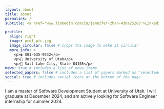 ```yaml
---
layout: about
title: about
permalink: /
subtitle: <a href='www.linkedin.com/in/jennifer-zhan-430a25288'>Linkedin</a>Software Engineer | Women in Tech | GHC 2023

profile:
  align: right
  image: prof_pic.jpg
  image_circular: false # crops the image to make it circular
  more_info: >
    <p>☎️ 801-635-9932</p>
    <p>🏫 University of Utah</p>
    <p>📍 Salt Lake City, State 84108</p>
news: true # includes a list of news items
selected_papers: false # includes a list of papers marked as "selected={true}"
social: true # includes social icons at the bottom of the page
---
```

 I am a master of Software Development Student at University of Utah. I will graduate at December 2024, and am actively looking for Software Engineer internship for summer 2024.

<!-- 
Write your biography here. Tell the world about yourself. Link to your favorite [subreddit](http://reddit.com). You can put a picture in, too. The code is already in, just name your picture `prof_pic.jpg` and put it in the `img/` folder.

Put your address / P.O. box / other info right below your picture. You can also disable any of these elements by editing `profile` property of the YAML header of your `_pages/about.md`. Edit `_bibliography/papers.bib` and Jekyll will render your [publications page](/al-folio/publications/) automatically.

Link to your social media connections, too. This theme is set up to use [Font Awesome icons](https://fontawesome.com/) and [Academicons](https://jpswalsh.github.io/academicons/), like the ones below. Add your Facebook, Twitter, LinkedIn, Google Scholar, or just disable all of them. -->
